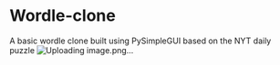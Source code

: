 # Wordle-clone
A basic wordle clone built using PySimpleGUI based on the NYT daily puzzle
![Uploading image.png…]()
